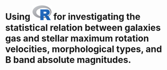 # Using <img src="Rlogo.svg" width="60" /> for investigating the statistical relation between galaxies gas and stellar maximum rotation velocities, morphological types, and B band absolute magnitudes.


